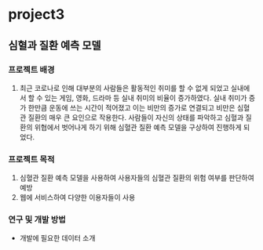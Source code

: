 # project3
## 심혈과 질환 예측 모델

### 프로젝트 배경  
1.  최근 코로나로 인해 대부분의 사람들은 활동적인 취미를 할 수 없게 되었고 실내에서 할 수 있는 게임, 영화, 드라마 등 실내 취미의 비율이 증가하였다. 
    실내 취미가 증가 한만큼 운동에 쓰는 시간이 적어졌고 이는 비만의 증가로 연결되고 비만은 심혈관 질환의 매우 큰 요인으로 작용한다. 사람들이 자신의 
    상태를 파악하고 심혈과 질환의 위협에서 벗어나게 하기 위해 심혈관 질환 예측 모델을 구상하여 진행하게 되었다.
    
### 프로젝트 목적
1. 심혈관 질환 예측 모델을 사용하여 사용자들의 심혈관 질환의 위험 여부를 판단하여 예방
2. 웹에 서비스하여 다양한 이용자들이 사용

### 연구 및 개발 방법
* 개발에 필요한 데이터 소개
  

